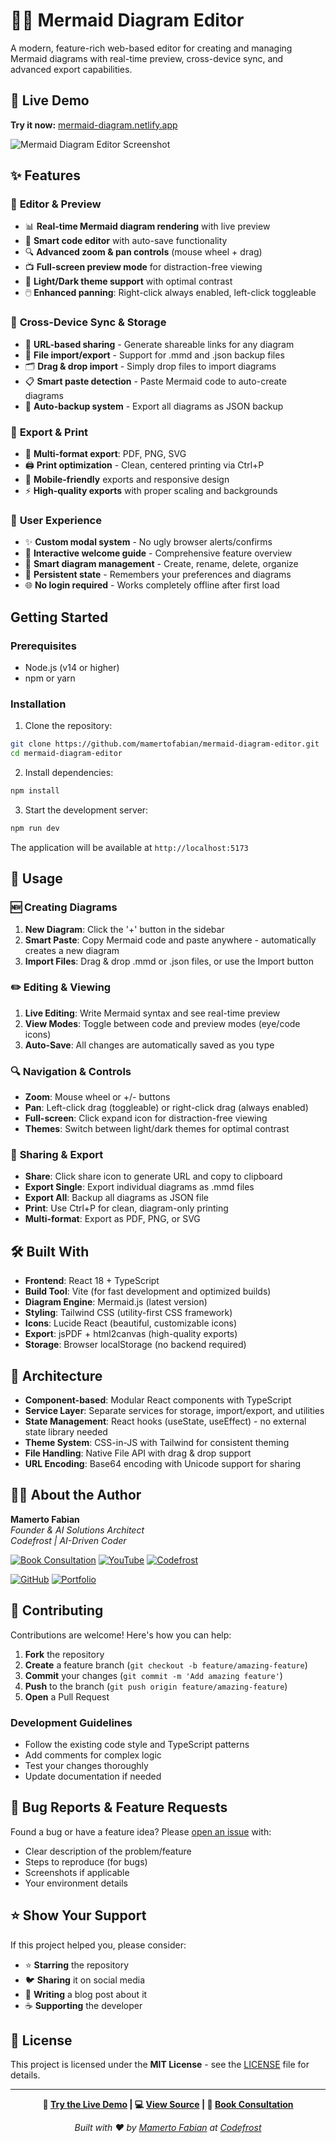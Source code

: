 # 🧜‍♀️ Mermaid Diagram Editor

A modern, feature-rich web-based editor for creating and managing Mermaid diagrams with real-time preview, cross-device sync, and advanced export capabilities.

## 🚀 Live Demo

**Try it now:** [mermaid-diagram.netlify.app](https://mermaid-diagram.netlify.app/)

![Mermaid Diagram Editor Screenshot](https://via.placeholder.com/800x400/1f2937/ffffff?text=Mermaid+Diagram+Editor)

## ✨ Features

### 🎨 **Editor & Preview**
- 📊 **Real-time Mermaid diagram rendering** with live preview
- 📝 **Smart code editor** with auto-save functionality  
- 🔍 **Advanced zoom & pan controls** (mouse wheel + drag)
- 📺 **Full-screen preview mode** for distraction-free viewing
- 🎨 **Light/Dark theme support** with optimal contrast
- 🖱️ **Enhanced panning**: Right-click always enabled, left-click toggleable

### 💾 **Cross-Device Sync & Storage**
- 🔗 **URL-based sharing** - Generate shareable links for any diagram
- 📁 **File import/export** - Support for .mmd and .json backup files
- 🗂️ **Drag & drop import** - Simply drop files to import diagrams
- 📋 **Smart paste detection** - Paste Mermaid code to auto-create diagrams
- 💾 **Auto-backup system** - Export all diagrams as JSON backup

### 🚀 **Export & Print**
- 📄 **Multi-format export**: PDF, PNG, SVG
- 🖨️ **Print optimization** - Clean, centered printing via Ctrl+P
- 📱 **Mobile-friendly** exports and responsive design
- ⚡ **High-quality exports** with proper scaling and backgrounds

### 🎯 **User Experience**
- ✨ **Custom modal system** - No ugly browser alerts/confirms
- 🎉 **Interactive welcome guide** - Comprehensive feature overview  
- 📂 **Smart diagram management** - Create, rename, delete, organize
- 🔄 **Persistent state** - Remembers your preferences and diagrams
- 🌐 **No login required** - Works completely offline after first load

## Getting Started

### Prerequisites

- Node.js (v14 or higher)
- npm or yarn

### Installation

1. Clone the repository:
```bash
git clone https://github.com/mamertofabian/mermaid-diagram-editor.git
cd mermaid-diagram-editor
```

2. Install dependencies:
```bash
npm install
```

3. Start the development server:
```bash
npm run dev
```

The application will be available at `http://localhost:5173`

## 📖 Usage

### 🆕 **Creating Diagrams**
1. **New Diagram**: Click the '+' button in the sidebar
2. **Smart Paste**: Copy Mermaid code and paste anywhere - automatically creates a new diagram
3. **Import Files**: Drag & drop .mmd or .json files, or use the Import button

### ✏️ **Editing & Viewing**
1. **Live Editing**: Write Mermaid syntax and see real-time preview
2. **View Modes**: Toggle between code and preview modes (eye/code icons)
3. **Auto-Save**: All changes are automatically saved as you type

### 🔍 **Navigation & Controls**
- **Zoom**: Mouse wheel or +/- buttons
- **Pan**: Left-click drag (toggleable) or right-click drag (always enabled)  
- **Full-screen**: Click expand icon for distraction-free viewing
- **Themes**: Switch between light/dark themes for optimal contrast

### 🔗 **Sharing & Export**
- **Share**: Click share icon to generate URL and copy to clipboard
- **Export Single**: Export individual diagrams as .mmd files
- **Export All**: Backup all diagrams as JSON file
- **Print**: Use Ctrl+P for clean, diagram-only printing
- **Multi-format**: Export as PDF, PNG, or SVG

## 🛠️ Built With

- **Frontend**: React 18 + TypeScript
- **Build Tool**: Vite (for fast development and optimized builds)
- **Diagram Engine**: Mermaid.js (latest version)
- **Styling**: Tailwind CSS (utility-first CSS framework)
- **Icons**: Lucide React (beautiful, customizable icons)
- **Export**: jsPDF + html2canvas (high-quality exports)
- **Storage**: Browser localStorage (no backend required)

## 🎯 Architecture

- **Component-based**: Modular React components with TypeScript
- **Service Layer**: Separate services for storage, import/export, and utilities
- **State Management**: React hooks (useState, useEffect) - no external state library needed
- **Theme System**: CSS-in-JS with Tailwind for consistent theming
- **File Handling**: Native File API with drag & drop support
- **URL Encoding**: Base64 encoding with Unicode support for sharing

## 👨‍💻 About the Author

**Mamerto Fabian**  
*Founder & AI Solutions Architect*  
*Codefrost | AI-Driven Coder*

[![Book Consultation](https://img.shields.io/badge/📅_Book-Consultation-blue?style=flat-square)](https://calendly.com/mamerto/30min)
[![YouTube](https://img.shields.io/badge/▶️_AI_Driven-Coder-red?style=flat-square)](https://youtube.com/@aidrivencoder)
[![Codefrost](https://img.shields.io/badge/🌐_Visit-Codefrost-green?style=flat-square)](https://codefrost.dev/)

[![GitHub](https://img.shields.io/badge/GitHub-@mamertofabian-black?style=flat-square&logo=github)](https://github.com/mamertofabian)
[![Portfolio](https://img.shields.io/badge/Portfolio-mamerto.codefrost.dev-blue?style=flat-square)](https://mamerto.codefrost.dev)

## 🤝 Contributing

Contributions are welcome! Here's how you can help:

1. **Fork** the repository
2. **Create** a feature branch (`git checkout -b feature/amazing-feature`)  
3. **Commit** your changes (`git commit -m 'Add amazing feature'`)
4. **Push** to the branch (`git push origin feature/amazing-feature`)
5. **Open** a Pull Request

### Development Guidelines
- Follow the existing code style and TypeScript patterns
- Add comments for complex logic
- Test your changes thoroughly
- Update documentation if needed

## 🐛 Bug Reports & Feature Requests

Found a bug or have a feature idea? Please [open an issue](https://github.com/mamertofabian/mermaid-diagram-editor/issues) with:
- Clear description of the problem/feature
- Steps to reproduce (for bugs)
- Screenshots if applicable
- Your environment details

## ⭐ Show Your Support

If this project helped you, please consider:
- ⭐ **Starring** the repository
- 🐦 **Sharing** it on social media  
- 📝 **Writing** a blog post about it
- ☕ **Supporting** the developer

## 📄 License

This project is licensed under the **MIT License** - see the [LICENSE](LICENSE) file for details.

---

<div align="center">

**🚀 [Try the Live Demo](https://mermaid-diagram.netlify.app/) | 💻 [View Source](https://github.com/mamertofabian/mermaid-diagram-editor) | 📅 [Book Consultation](https://calendly.com/mamerto/30min)**

*Built with ❤️ by [Mamerto Fabian](https://mamerto.codefrost.dev) at [Codefrost](https://codefrost.dev)*

</div>
